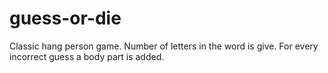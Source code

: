 # guess-or-die
Classic hang person game.  Number of letters in the word is give.  For every incorrect guess a body part is added.
